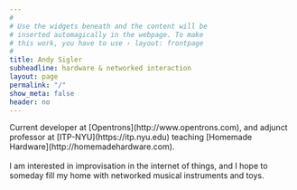 ```yaml
---
#
# Use the widgets beneath and the content will be
# inserted automagically in the webpage. To make
# this work, you have to use › layout: frontpage
#
title: Andy Sigler
subheadline: hardware & networked interaction
layout: page
permalink: "/"
show_meta: false
header: no
---
```

<span style="display:block;width:100%;max-width:500px;" markdown="1">
<span class="avoidMe" style="">
Current developer at [Opentrons](http://www.opentrons.com), and adjunct professor at [ITP-NYU](https://itp.nyu.edu) teaching [Homemade Hardware](http://homemadehardware.com).
</span>
<br /><br />
<span class="avoidMe" style="">
I am interested in improvisation in the internet of things, and I hope to someday fill my home with networked musical instruments and toys.
</span>
</span>

<canvas id="seeds" style="margin:0;z-index:-100;position:absolute;top:0px;left:0px;padding:0;display:inline-block;margin-bottom:-6px">
</canvas>
<div id="spacer_thing" style="width:100px;height:900px;background-color:rgba(0,0,0,0);"></div>
<script type="text/javascript" src="{{ site.url }}/assets/js/doodling.js"></script>